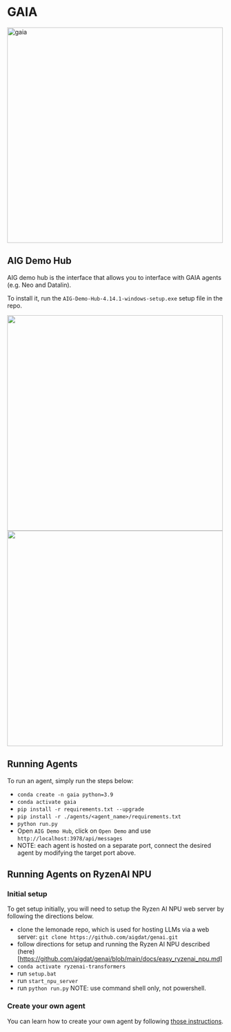 # GAIA
<img src="https://github.com/aigdat/gaia/assets/4722733/0db60b9b-05d5-4732-a74e-f67bc9bdb61b" alt="gaia" width="500">

## AIG Demo Hub

AIG demo hub is the interface that allows you to interface with GAIA agents (e.g. Neo and Datalin).

To install it, run the `AIG-Demo-Hub-4.14.1-windows-setup.exe` setup file in the repo.

<img src="https://github.com/aigdat/gaia/raw/main/img/demo_hub_1.png"  width="500"/>

<img src="https://github.com/aigdat/gaia/raw/main/img/demo_hub_2.png"  width="500"/>


## Running Agents
To run an agent, simply run the steps below:
* `conda create -n gaia python=3.9`
* `conda activate gaia`
* `pip install -r requirements.txt --upgrade`
* `pip install -r ./agents/<agent_name>/requirements.txt`
* `python run.py`
* Open `AIG Demo Hub`, click on `Open Demo` and use `http://localhost:3978/api/messages`
* NOTE: each agent is hosted on a separate port, connect the desired agent by modifying the target port above.

## Running Agents on RyzenAI NPU

### Initial setup
To get setup initially, you will need to setup the Ryzen AI NPU web server by following the directions below.
* clone the lemonade repo, which is used for hosting LLMs via a web server: `git clone https://github.com/aigdat/genai.git`
* follow directions for setup and running the Ryzen AI NPU described (here)[https://github.com/aigdat/genai/blob/main/docs/easy_ryzenai_npu.md]
* `conda activate ryzenai-transformers`
* run `setup.bat`
* run `start_npu_server`
* run `python run.py`
NOTE: use command shell only, not powershell.

### Create your own agent
You can learn how to create your own agent by following [those instructions](https://learn.microsoft.com/en-us/azure/bot-service/bot-service-quickstart-create-bot).